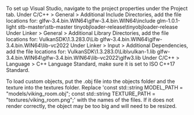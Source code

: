 To set up Visual Studio, navigate to the project properties under the Project tab. Under C/C++ > General > Additional Include Directories, add the file locations for:
glfw-3.4.bin.WIN64\glfw-3.4.bin.WIN64\include
glm-1.0.1-light
stb-master\stb-master
tinyobjloader-release\tinyobjloader-release
Under Linker > General > Additional Library Directories, add the file locations for:
VulkanSDK\1.3.283.0\Lib
glfw-3.4.bin.WIN64\glfw-3.4.bin.WIN64\lib-vc2022
Under Linker > Input > Additional Dependencies, add the file locations for:
VulkanSDK\1.3.283.0\Lib\vulkan-1.lib
glfw-3.4.bin.WIN64\glfw-3.4.bin.WIN64\lib-vc2022\glfw3.lib
Under C/C++ > Language > C++ Language Standard, make sure it is set to ISO C++17 Standard.

To load custom objects, put the .obj file into the objects folder and the texture into the textures folder. Replace 'const std::string MODEL_PATH = "models/viking_room.obj";
const std::string TEXTURE_PATH = "textures/viking_room.png";' with the names of the files. If it does not render correctly, the object may be too big and will need to be resized. 
